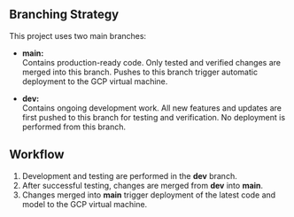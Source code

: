 ## Branching Strategy

This project uses two main branches:

- **main:**  
  Contains production-ready code. Only tested and verified changes are merged into this branch. Pushes to this branch trigger automatic deployment to the GCP virtual machine.

- **dev:**  
  Contains ongoing development work. All new features and updates are first pushed to this branch for testing and verification. No deployment is performed from this branch.


## Workflow

1. Development and testing are performed in the **dev** branch.  
2. After successful testing, changes are merged from **dev** into **main**.  
3. Changes merged into **main** trigger deployment of the latest code and model to the GCP virtual machine.
